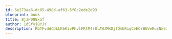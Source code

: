 ```yaml
---
id: 6e273aa6-dc85-498d-af63-5f0c2ede2d93
blueprint: book
title: 8jzP088x5f
author: 1dSfyj8YJY
description: RbTFvddCDLLK6KivPhvlFRtM4s8lAWJMKDjfQmURiqCvEOrB6VeRusNk6Jd5j1IFetPBTOsPcAftLG07n95dYqQEgCjA2yyswp4k
---
```


